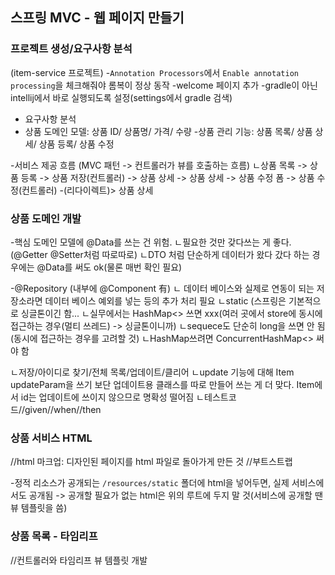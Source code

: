 ## 스프링 MVC - 웹 페이지 만들기

### 프로젝트 생성/요구사항 분석

(item-service 프로젝트)
-`Annotation Processors`에서 `Enable annotation processing`을 체크해줘야 롬복이 정상 동작 
-welcome 페이지 추가
-gradle이 아닌 intellij에서 바로 실행되도록 설정(settings에서 gradle 검색)

- 요구사항 분석
- 상품 도메인 모델: 상품 ID/ 상품명/ 가격/ 수량
-상품 관리 기능: 상품 목록/ 상품 상세/ 상품 등록/ 상품 수정

-서비스 제공 흐름
(MVC 패턴 -> 컨트롤러가 뷰를 호출하는 흐름)
ㄴ상품 목록 -> 상품 등록 -> 상품 저장(컨트롤러) -> 상품 상세
                      -> 상품 상세 -> 상품 수정 폼 -> 상품 수정(컨트롤러) -(리다이렉트)> 상품 상세


### 상품 도메인 개발

-핵심 도메인 모델에 @Data를 쓰는 건 위험. 
ㄴ필요한 것만 갖다쓰는 게 좋다.(@Getter @Setter처럼 따로따로)
ㄴDTO 처럼 단순하게 데이터가 왔다 갔다 하는 경우에는 @Data를 써도 ok(물론 매번 확인 필요)

-@Repository (내부에 @Component 有)
ㄴ 데이터 베이스와 실제로 연동이 되는 저장소라면 데이터 베이스 예외를 넣는 등의 추가 처리 필요
ㄴstatic (스프링은 기본적으로 싱글톤이긴 함...
ㄴ실무에서는 HashMap<> 쓰면 xxx(여러 곳에서 store에 동시에 접근하는 경우(멀티 쓰레드) -> 싱글톤이니까)
ㄴsequece도 단순히 long을 쓰면 안 됨(동시에 접근하는 경우를 고려할 것)
ㄴHashMap쓰려면 ConcurrentHashMap<> 써야 함

ㄴ저장/아이디로 찾기/전체 목록/업데이트/클리어
ㄴupdate 기능에 대해 Item updateParam을 쓰기 보단 업데이트용 클래스를 따로 만들어 쓰는 게 더 맞다. Item에서 id는 업데이트에 쓰이지 않으므로 명확성 떨어짐
ㄴ테스트코드//given//when//then


### 상품 서비스 HTML

//html 마크업: 디자인된 페이지를 html 파일로 돌아가게 만든 것
//부트스트랩

-정적 리소스가 공개되는 `/resources/static` 폴더에 html을 넣어두면, 실제 서비스에서도 공개됨 
-> 공개할 필요가 없는 html은 위의 루트에 두지 말 것(서비스에 공개할 땐 뷰 템플릿을 씀) 


### 상품 목록 - 타임리프
//컨트롤러와 타임리프 뷰 템플릿 개발

